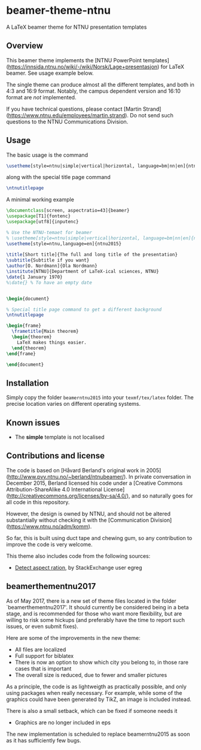 # beamer-theme-ntnu
A LaTeX beamer theme for NTNU presentation templates

## Overview

This beamer theme implements the [NTNU PowerPoint templates]
(https://innsida.ntnu.no/wiki/-/wiki/Norsk/Lage+presentasjon) for LaTeX
beamer. See usage example below.

The single theme can produce almost all the different templates, and
both in 4:3 and 16:9 format. Notably, the campus dependent version and
16:10 format are *not* implemented.

If you have technical questions, please contact [Martin Strand]
(https://www.ntnu.edu/employees/martin.strand). Do not send such 
questions to the NTNU Communications Division.


## Usage

The basic usage is the command

```latex
\usetheme[style=ntnu|simple|vertical|horizontal, language=bm|nn|en]{ntnu2015}
```

along with the special title page command

```latex
\ntnutitlepage
```

A minimal working example

```latex
\documentclass[screen, aspectratio=43]{beamer}
\usepackage[T1]{fontenc}
\usepackage[utf8]{inputenc}

% Use the NTNU-temaet for beamer 
% \usetheme[style=ntnu|simple|vertical|horizontal, language=bm|nn|en]{ntnu2015}
\usetheme[style=ntnu,language=en]{ntnu2015}
 
\title[Short title]{The full and long title of the presentation}
\subtitle{Subtitle if you want}
\author[O. Nordmann]{Ola Nordmann}
\institute[NTNU]{Department of LaTeX-ical sciences, NTNU}
\date{1 January 1970}
%\date{} % To have an empty date


\begin{document}

% Special title page command to get a different background
\ntnutitlepage

\begin{frame}
  \frametitle{Main theorem}
  \begin{theorem}
    LaTeX makes things easier.
  \end{theorem}
\end{frame}

\end{document}
```


## Installation

Simply copy the folder `beamerntnu2015` into your `texmf/tex/latex` folder. 
The precise location varies on different operating systems. 


## Known issues

 - The **simple** template is not localised


## Contributions and license

The code is based on [Håvard Berland's original work in 2005]
(http://www.pvv.ntnu.no/~berland/ntnubeamer/). In private conversation
in December 2015, Berland licensed his code under a [Creative Commons 
Attribution-ShareAlike 4.0 International License]
(http://creativecommons.org/licenses/by-sa/4.0/), and so naturally goes 
for all code in this repository.

However, the design is owned by NTNU, and should not be altered 
substantially without checking it with the [Communication Division]
(https://www.ntnu.no/adm/komm).

So far, this is built using duct tape and chewing gum, so any 
contribution to improve the code is very welcome.

This theme also includes code from the following sources:
 - [Detect aspect ration](http://tex.stackexchange.com/questions/123106/detect-aspect-ratio-in-beamer), by StackExchange user egreg
 
## beamerthementnu2017

As of May 2017, there is a new set of theme files located in 
the folder `beamerthementnu2017'. It should currently be considered being
in a beta stage, and is recommended for those who want more flexibility,
but are willing to risk some hickups (and preferably have the time to
report such issues, or even submit fixes).

Here are some of the improvements in the new theme:
 - All files are localized
 - Full support for biblatex
 - There is now an option to show which city you belong to, in those rare cases that is important
 - The overall size is reduced, due to fewer and smaller pictures
 
As a principle, the code is as lightweigth as practically possible, and
only using packages when really necessary. For example, while some of
the graphics could have been generated by TikZ, an image is included
instead.

There is also a small setback, which can be fixed if someone needs it
 - Graphics are no longer included in eps
 
The new implementation is scheduled to replace beamerntnu2015 as soon
as it has sufficiently few bugs.
